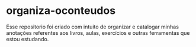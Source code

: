 # organiza-oconteudos
Esse repositorio foi criado com intuito de organizar e catalogar minhas anotações referentes aos livros, aulas, exercícios e outras ferramentas que estou estudando. 
